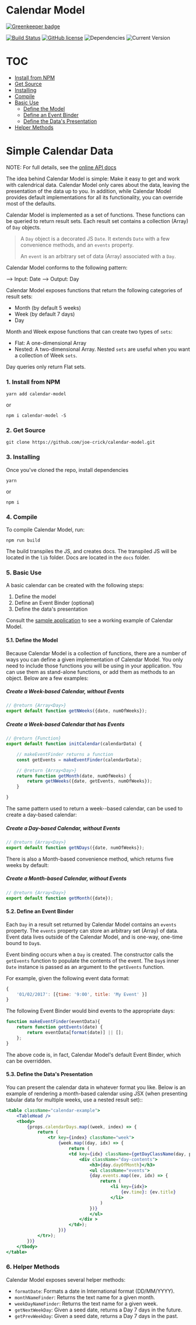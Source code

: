 Calendar Model
==================

[![Greenkeeper badge](https://badges.greenkeeper.io/joe-crick/calendar-model.svg)](https://greenkeeper.io/)

[![Build Status](https://travis-ci.org/joe-crick/calendar-model.svg?branch=master)](https://travis-ci.org/joe-crick/calendar-model)
[![GitHub license](https://img.shields.io/github/license/Day8/re-frame.svg)](license.txt)
![Dependencies](https://img.shields.io/badge/dependencies-up%20to%20date-brightgreen.svg)
![Current Version](https://img.shields.io/badge/version-0.0.1-green.svg)

# TOC

* [Install from NPM](#InstallfromNPM)
* [Get Source](#GetSource)
* [Installing](#Installing)
* [Compile](#Compile)
* [Basic Use](#BasicUse)
    * [Define the Model](#DefinetheModel)
    * [Define an Event Binder](#DefineanEventBinder)
    * [Define the Data's Presentation](#DefinetheDatasPresentation)
* [Helper Methods](#HelperMethods)

# Simple Calendar Data

NOTE: For full details, see the [online API docs](https://joe-crick.gitbooks.io/calendar-model/content/)

The idea behind Calendar Model is simple: Make it easy to get and work with calendrical data. Calendar Model only cares about the data, leaving the presentation of the data up to you. In addition, while Calendar Model provides default implementations for all its functionality, you can override most of the defaults.

Calendar Model is implemented as a set of functions. These functions can be queried to return result sets. Each result set contains a collection \(Array\) of `Day` objects.

> A `Day` object is a decorated JS `Date`. It extends `Date` with a few convenience methods, and an `events` property.
>
> An `event` is an arbitrary set of data \(Array\) associated with a `Day`.

Calendar Model conforms to the following pattern:

--> Input: Date
--> Output: Day

Calendar Model exposes functions that return the following categories of result sets:

* Month \(by default 5 weeks\)
* Week \(by default 7 days\)
* Day

Month and Week expose functions that can create two types of `sets`:

* Flat: A one-dimensional Array
* Nested: A two-dimensional Array. Nested `sets` are useful when you want a collection of Week `sets`.

Day queries only return Flat sets.


###  1. <a name='InstallfromNPM'></a>Install from NPM

```
yarn add calendar-model
```
or
```
npm i calendar-model -S
```

###  2. <a name='GetSource'></a>Get Source

```
git clone https://github.com/joe-crick/calendar-model.git
```

###  3. <a name='Installing'></a>Installing

Once you've cloned the repo, install dependencies

```
yarn
```
or
```
npm i
```

###  4. <a name='Compile'></a>Compile

To compile Calendar Model, run:

```
npm run build
```

The build transpiles the JS, and creates docs. The transpiled JS will be located in the `lib` folder. Docs are located in the `docs` folder.

###  5. <a name='BasicUse'></a>Basic Use

A basic calendar can be created with the following steps:

1. Define the model
2. Define an Event Binder \(optional\)
3. Define the data's presentation

Consult the [sample application](https://github.com/joe-crick/calendar-model-example) to see a working example of Calendar Model.

####  5.1. <a name='DefinetheModel'></a>Define the Model

Because Calendar Model is a collection of functions, there are a number of ways you can define a given implementation of Calendar Model. You only need to include those functions you will be using in your application. You can use them as stand-alone functions, or add them as methods to an object. Below are a few examples:

##### Create a Week-based Calendar, without Events

```js
// @return {Array<Day>}
export default function getNWeeks({date, numOfWeeks});
```

##### Create a Week-based Calendar that has Events

```js
// @return {Function}
export default function initCalendar(calendarData) {

    // makeEventFinder returns a function
    const getEvents = makeEventFinder(calendarData);

    // @return {Array<Day>}
    return function getMonth(date, numOfWeeks) {
        return getNWeeks({date, getEvents, numOfWeeks});
    }

}
```

The same pattern used to return a week--based calendar, can be used to create a day-based calendar:

##### Create a Day-based Calendar, without Events

```js
// @return {Array<Day>}
export default function getNDays({date, numOfWeeks});
```

There is also a Month-based convenience method, which returns five weeks by default:

##### Create a Month-based Calendar, without Events

```js
// @return {Array<Day>}
export default function getMonth({date});
```

####  5.2. <a name='DefineanEventBinder'></a>Define an Event Binder

Each `Day` in a result set returned by Calendar Model contains an `events` property. The `events` property can store
an arbitrary set \(Array\) of data. Event data lives outside of the Calendar Model, and is one-way, one-time bound to
`Day`s.

Event binding occurs when a `Day` is created. The constructor calls the `getEvents` function to populate the contents
of the event. The `Day`s inner `Date` instance is passed as an argument to the `getEvents` function.

For example, given the following event data format:

```js
{ 
    '01/02/2017': [{time: '9:00', title: 'My Event' }]
}
```

The following Event Binder would bind events to the appropriate days:

```js
function makeEventFinder(eventData){
    return function getEvents(date) {
        return eventData[format(date)] || [];
    };
}
```

The above code is, in fact, Calendar Model's default Event Binder, which can be overridden.

####  5.3. <a name='DefinetheDatasPresentation'></a>Define the Data's Presentation

You can present the calendar data in whatever format you like. Below is an example of rendering a
 month-based calendar using JSX (when presenting tabular data for multiple weeks, use a nested
 result set)::

```jsx
<table className="calendar-example">
    <TableHead />
    <tbody>
        {props.calendarDays.map((week, index) => {
            return (
                <tr key={index} className="week">
                    {week.map((day, idx) => {
                        return (
                        <td key={idx} className={getDayClassName(day, props.month)}>
                            <div className="day-contents">
                                <h3>{day.dayOfMonth}</h3>
                                <ul className="events">
                                {day.events.map((ev, idx) => {
                                    return (
                                        <li key={idx}>
                                            {ev.time}: {ev.title}
                                        </li>
                                    )
                                })}
                                </ul>
                            </div >
                        </td>);
                    })}                                             
            </tr>);
        })}
    </tbody>
</table>
```

###  6. <a name='HelperMethods'></a>Helper Methods

Calendar Model exposes several helper methods:

* `formatDate`: Formats a date in International format \(DD/MM/YYYY\).
* `monthNameFinder`: Returns the text name for a given month.
* `weekDayNameFinder`: Returns the text name for a given week.
* `getNextWeekDay`: Given a seed date, returns a Day 7 days in the future.
* `getPrevWeekDay`: Given a seed date, returns a Day 7 days in the past.